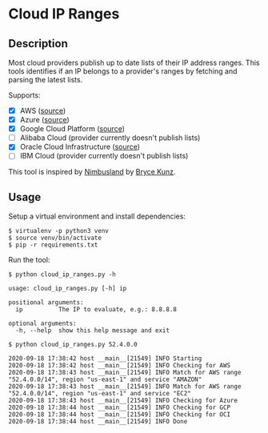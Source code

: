 # Cloud IP Ranges

## Description

Most cloud providers publish up to date lists of their IP address ranges. This tools identifies if an IP belongs to a provider's ranges by fetching and parsing the latest lists.

Supports:

- [x] AWS ([source](https://ip-ranges.amazonaws.com/ip-ranges.json)) 
- [x] Azure ([source](https://www.microsoft.com/en-us/download/confirmation.aspx?id=56519))
- [x] Google Cloud Platform ([source](https://www.gstatic.com/ipranges/cloud.json))
- [ ] Alibaba Cloud (provider currently doesn't publish lists)
- [x] Oracle Cloud Infrastructure ([source](https://docs.cloud.oracle.com/en-us/iaas/tools/public_ip_ranges.json))
- [ ] IBM Cloud (provider currently doesn't publish lists)

This tool is inspired by [Nimbusland](https://gist.github.com/TweekFawkes/ff83fe294f82f6d73c3ad14697e43ad5) by [Bryce Kunz](http://www.brycekunz.com/).

## Usage

Setup a virtual environment and install dependencies:

```shell script
$ virtualenv -p python3 venv
$ source venv/bin/activate
$ pip -r requirements.txt
```

Run the tool:

```shell script
$ python cloud_ip_ranges.py -h

usage: cloud_ip_ranges.py [-h] ip

positional arguments:
  ip          The IP to evaluate, e.g.: 8.8.8.8

optional arguments:
  -h, --help  show this help message and exit

$ python cloud_ip_ranges.py 52.4.0.0

2020-09-18 17:38:42 host __main__[21549] INFO Starting
2020-09-18 17:38:42 host __main__[21549] INFO Checking for AWS
2020-09-18 17:38:43 host __main__[21549] INFO Match for AWS range "52.4.0.0/14", region "us-east-1" and service "AMAZON"
2020-09-18 17:38:43 host __main__[21549] INFO Match for AWS range "52.4.0.0/14", region "us-east-1" and service "EC2"
2020-09-18 17:38:43 host __main__[21549] INFO Checking for Azure
2020-09-18 17:38:44 host __main__[21549] INFO Checking for GCP
2020-09-18 17:38:44 host __main__[21549] INFO Checking for OCI
2020-09-18 17:38:44 host __main__[21549] INFO Done
```
